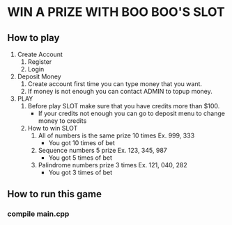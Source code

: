 # WIN A PRIZE WITH BOO BOO'S SLOT

## How to play

1. Create Account
   1. Register
   2. Login
2. Deposit Money
   1. Create account first time you can type money that you want.
   2. If money is not enough you can contact ADMIN to topup money.
3. PLAY
   1. Before play SLOT make sure that you have credits more than $100.
      - If your credits not enough you can go to deposit menu to change money to credits
   2. How to win SLOT
      1. All of numbers is the same prize 10 times Ex. 999, 333
         - You got 10 times of bet
      2. Sequence numbers 5 prize Ex. 123, 345, 987
         - You got 5 times of bet
      3. Palindrome numbers prize 3 times Ex. 121, 040, 282
         - You got 3 times of bet

## How to run this game

### compile main.cpp
